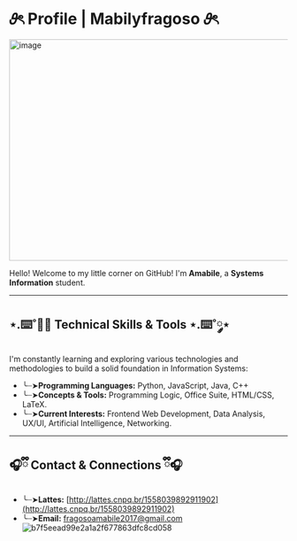 # 𝜗ৎ Profile | Mabilyfragoso 𝜗ৎ

<img width="1200" height="400" alt="image" src="https://github.com/user-attachments/assets/9ff5ab27-fc8d-47ff-8a84-8d647bd7df39" />

Hello! Welcome to my little corner on GitHub! I'm **Amabile**, a **Systems Information** student.

---

## ⋆.⌨️˚༘⋆ Technical Skills & Tools ⋆.⌨️˚༘⋆

I'm constantly learning and exploring various technologies and methodologies to build a solid foundation in Information Systems:

* ╰┈➤**Programming Languages:** Python, JavaScript, Java, C++
* ╰┈➤**Concepts & Tools:** Programming Logic, Office Suite, HTML/CSS, LaTeX.
* ╰┈➤**Current Interests:** Frontend Web Development, Data Analysis, UX/UI, Artificial Intelligence, Networking.

---

## 🎧ྀི Contact & Connections ྀི🎧

* ╰┈➤**Lattes:** [http://lattes.cnpq.br/1558039892911902](http://lattes.cnpq.br/1558039892911902)
* ╰┈➤**Email:** fragosoamabile2017@gmail.com
  ![b7f5eead99e2a1a2f677863dfc8cd058](https://github.com/user-attachments/assets/0d131a24-cc63-4e3c-9df7-1518f10d2316)


